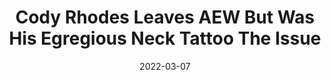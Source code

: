 ---
title: "Cody Rhodes Leaves AEW But Was His Egregious Neck Tattoo The Issue"
date: 2022-03-07
description: "Cody Rhodes Leaves AEW But Was His Egregious Neck Tattoo The Issue"
longDescription: >-
    Cody Rhodes one of the founding members of All Elite Wrestling (AEW) has left the company. Where will he land next? is this just a big plotline twist? And is Cody's egregiousness neck tattoo the real issue?
    
    Visit ProWrestlingBlack.org for all We Comin For You Cast episodes!  Send questions or comments to WeCominForYouCast@gmail.com
    
    WCFY online ​  ​
    RVS: @FranchICE06 
    ROD: @R8TED_R
    FB Group: https://bit.ly/3iGwOMw  ​ 
    ​IG: https://bit.ly/2NB17ZB   ​  
    
    Follow SOLC Network online
    Instagram: https://bit.ly/39VL542              
    Twitter: https://bit.ly/39aL395               
    Facebook: https://bit.ly/3sQn7je        ​
    
    To Listen to the podcast
    Podbean https://bit.ly/3t7SDJH           
    YouTube http://bit.ly/3ouZqJU           
    Spotify http://spoti.fi/3pwZZnJ           
    Apple http://apple.co/39rwjD1           
    Stitcher http://bit.ly/3puGQ5P    
    IHeartRadio http://ihr.fm/2L0A2y1
duration: "0:11:38"
youtubeId: "QdheQG3fV2I"

image: "/uploads/thumbnails/QdheQG3fV2I.jpg"
tags: ["wrestling","aew"]
draft: false
---